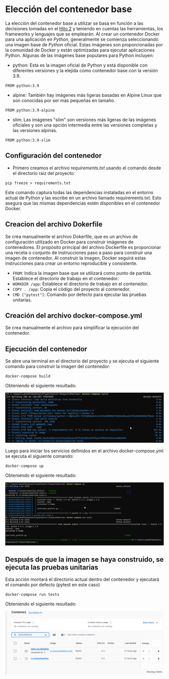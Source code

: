 # Elección del contenedor base

La elección del contenedor base a utilizar se basa en función a las decisiones tomadas en el [Hito 2](./../hito2/hito2.md) y teniendo en cuentas las herramientas, los frameworks y lenguajes que se emplearán. Al crear un contenedor Docker para una aplicación en _Python_, generalmente se comienza seleccionando una imagen base de _Python_ oficial. Estas imágenes son proporcionadas por la comunidad de Docker y están optimizadas para ejecutar aplicaciones Python. Algunas de las imágenes base populares para Python incluyen:

- python: Esta es la imagen oficial de Python y está disponible con diferentes versiones y la elejida como contenedor base con la versión 3.9.

```text
FROM python:3.9
```

- alpine: También hay imágenes más ligeras basadas en Alpine Linux que son conocidas por ser más pequeñas en tamaño.

```text
FROM python:3.9-alpine
```

- slim: Las imágenes "slim" son versiones más ligeras de las imágenes oficiales y son una opción intermedia entre las versiones completas y las versiones alpinas.

```text
FROM python:3.9-slim
```

## Configuración del contenedor

- Primero creamos el archivo _requirements.txt_ usando el comando desde el directorio raiz del proyecto:

```text
pip freeze > requirements.txt
```

Este comando captura todas las dependencias instaladas en el entorno actual de Python y las escribe en un archivo llamado requirements.txt. Esto asegura que las mismas dependencias estén disponibles en el contenedor Docker.

## Creacion del archivo Dokerfile

Se crea manualmente el archivo Dokerfile, que es un archivo de configuración utilizado en Docker para construir imágenes de contenedores. El propósito principal del archivo Dockerfile es proporcionar una receta o conjunto de instrucciones paso a paso para construir una imagen de contenedor. Al construir la imagen, Docker seguirá estas instrucciones para crear un entorno reproducible y consistente.

- `FROM`: Indica la imagen base que se utilizará como punto de partida. Establece el directorio de trabajo en el contenedor.
- `WORKDIR /app`: Establece el directorio de trabajo en el contenedor.
- `COPY . /app`: Copia el código del proyecto al contenedor.
- `CMD ["pytest"]`: Comando por defecto para ejecutar las pruebas unitarias.

## Creación del archivo docker-compose.yml

Se crea manualmente el archivo para simplificar la ejecución del contenedor.

## Ejecución del contenedor

Se abre una terminal en el directorio del proyecto y se ejecuta el siguiente comando para construir la imagen del contenedor:

```text
docker-compose build
```

Obteniendo el siguiente resultado:

![doker build](/docs/img/doker_1.png)

Luego para iniciar los servicios definidos en el archivo docker-compose.yml se ejecuta el siguiente comando:

```text
docker-compose up
```

Obteniendo el siguiente resultado:

![doker up](/docs/img/doker_2.png)

## Después de que la imagen se haya construido, se ejecuta las pruebas unitarias

Esta acción montará el directorio actual dentro del contenedor y ejecutará el comando por defecto (pytest en este caso)

```text
docker-compose run tests
```

Obteniendo el siguiente resultado:

![doker tests](/docs/img/doker_3.png)
